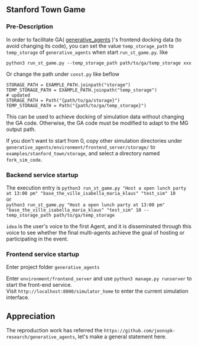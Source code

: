 ## Stanford Town Game

### Pre-Description
In order to facilitate GA( [generative_agents](https://github.com/joonspk-research/generative_agents) )'s frontend docking data (to avoid changing its code), you can set the value `temp_storage_path` to `temp_storage` of `generative_agents` when start `run_st_game.py`. like 

`python3 run_st_game.py --temp_storage_path path/to/ga/temp_storage xxx`  

Or change the path under `const.py` like beflow  

```
STORAGE_PATH = EXAMPLE_PATH.joinpath("storage")
TEMP_STORAGE_PATH = EXAMPLE_PATH.joinpath("temp_storage")
# updated
STORAGE_PATH = Path("{path/to/ga/storage}")
TEMP_STORAGE_PATH = Path("{path/to/ga/temp_storage}")
```

This can be used to achieve docking of simulation data without changing the GA code. Otherwise, the GA code must be modified to adapt to the MG output path.  

If you don't want to start from 0, copy other simulation directories under `generative_agents/environment/frontend_server/storage/` to `examples/stanford_town/storage`, and select a directory named `fork_sim_code`.  

### Backend service startup
The execution entry is `python3 run_st_game.py "Host a open lunch party at 13:00 pm" "base_the_ville_isabella_maria_klaus" "test_sim" 10`  
or   
`python3 run_st_game.py "Host a open lunch party at 13:00 pm" "base_the_ville_isabella_maria_klaus" "test_sim" 10 --temp_storage_path path/to/ga/temp_storage`  

`idea` is the user's voice to the first Agent, and it is disseminated through this voice to see whether the final multi-agents achieve the goal of hosting or participating in the event.  

### Frontend service startup
Enter project folder `generative_agents`  

Enter `environment/frontend_server` and use `python3 manage.py runserver` to start the front-end service.  
Visit `http://localhost:8000/simulator_home` to enter the current simulation interface.  

## Appreciation
The reproduction work has referred the `https://github.com/joonspk-research/generative_agents`, let's make a general statement here.  
